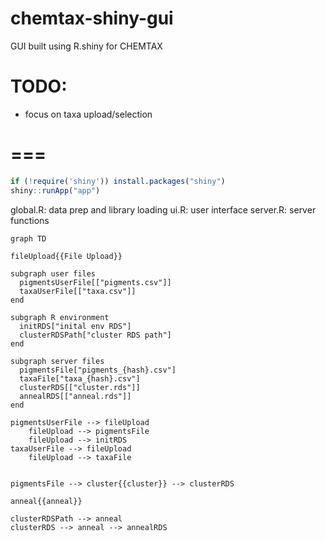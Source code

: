 # chemtax-shiny-gui
GUI built using R.shiny for CHEMTAX

# TODO:
* focus on taxa upload/selection

# ===

```R
if (!require('shiny')) install.packages("shiny")
shiny::runApp("app")
```


global.R: data prep and library loading
ui.R: user interface
server.R: server functions



```mermaid
graph TD

fileUpload{{File Upload}}

subgraph user files
  pigmentsUserFile[["pigments.csv"]]
  taxaUserFile[["taxa.csv"]]
end

subgraph R environment
  initRDS["inital env RDS"]
  clusterRDSPath["cluster RDS path"]
end

subgraph server files
  pigmentsFile["pigments_{hash}.csv"]
  taxaFile["taxa_{hash}.csv"]
  clusterRDS[["cluster.rds"]]
  annealRDS[["anneal.rds"]]
end

pigmentsUserFile --> fileUpload 
    fileUpload --> pigmentsFile
    fileUpload --> initRDS
taxaUserFile --> fileUpload 
    fileUpload --> taxaFile


pigmentsFile --> cluster{{cluster}} --> clusterRDS

anneal{{anneal}}

clusterRDSPath --> anneal
clusterRDS --> anneal --> annealRDS
```
